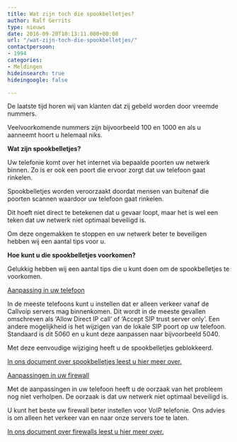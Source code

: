 ```yaml
---
title: Wat zijn toch die spookbelletjes?
author: Ralf Gerrits
type: nieuws
date: 2016-09-20T10:13:11.000+00:00
url: "/wat-zijn-toch-die-spookbelletjes/"
contactpersoon:
- 1994
categories:
- Meldingen
hideinsearch: true
hideingoogle: false

---
```

De laatste tijd horen wij van klanten dat zij gebeld worden door vreemde nummers.

Veelvoorkomende nummers zijn bijvoorbeeld 100 en 1000 en als u aanneemt hoort u helemaal niks.

<!--more-->

**Wat zijn spookbelletjes?**

Uw telefonie komt over het internet via bepaalde poorten uw netwerk binnen. Zo is er ook een poort die ervoor zorgt dat uw telefoon gaat rinkelen.

Spookbelletjes worden veroorzaakt doordat mensen van buitenaf die poorten scannen waardoor uw telefoon gaat rinkelen.

Dit hoeft niet direct te betekenen dat u gevaar loopt, maar het is wel een teken dat uw netwerk niet optimaal beveiligd is.

Om deze ongemakken te stoppen en uw netwerk beter te beveiligen hebben wij een aantal tips voor u.

**Hoe kunt u die spookbelletjes voorkomen?**

Gelukkig hebben wij een aantal tips die u kunt doen om de spookbelletjes te voorkomen.

<u>Aanpassing in uw telefoon</u>

In de meeste telefoons kunt u instellen dat er alleen verkeer vanaf de Callvoip servers mag binnenkomen. Dit wordt in de meeste gevallen omschreven als &#8216;Allow Direct IP call&#8217; of &#8216;Accept SIP trust server only&#8217;. Een andere mogelijkheid is het wijzigen van de lokale SIP poort op uw telefoon. Standaard is dit 5060 en u kunt deze aanpassen naar bijvoorbeeld 5040.

Met deze eenvoudige wijziging heeft u de spookbelletjes geblokkeerd.

<a href="http://files.callvoip.nl/downloads/Callvoip_technote_voorkomen_spookbelletjes.pdf" target="_blank">In ons document over spookbelletjes leest u hier meer over.</a>

<u>Aanpassingen in uw firewall</u>

Met de aanpassingen in uw telefoon heeft u de oorzaak van het probleem nog niet verholpen. De oorzaak is dat uw netwerk niet optimaal beveiligd is.

U kunt het beste uw firewall beter instellen voor VoIP telefonie. Ons advies is om alleen het verkeer van en naar onze servers toe te laten.

<a href="http://files.callvoip.nl/downloads/Callvoip_technnote_Router-en-Firewall-Issues.pdf" target="_blank">In ons document over firewalls leest u hier meer over.</a>
